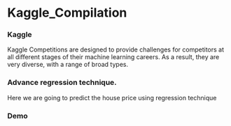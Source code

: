 # Kaggle_Compilation

### Kaggle
  Kaggle Competitions are designed to provide challenges for competitors at all different stages of their machine learning careers. As a result, they are very diverse, with a range of broad types.
  
### Advance regression technique.
   Here we are going to predict the house price using regression technique
    
### Demo


    
